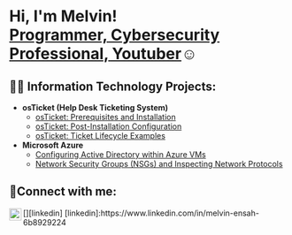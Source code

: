 <h1>Hi, I'm Melvin!<br><a href="https://www.linkedin.com/in/melvin-ensah-6b8929224">Programmer, Cybersecurity Professional, Youtuber</a>☺</h1>

<h2>👨‍💻 Information Technology Projects:</h2>

- <b>osTicket (Help Desk Ticketing System)</b>
  - [osTicket: Prerequisites and Installation](https://github.com/melvinensahsl/osticket-prereqs)
  - [osTicket: Post-Installation Configuration](https://github.com/melvinensahsl/post-install-config)
  - [osTicket: Ticket Lifecycle Examples](https://github.com/melvinensahsl/ticket-lifecycle)
- <b>Microsoft Azure</b>
  - [Configuring Active Directory within Azure VMs](https://github.com/melvinensahsl/configure-ad)
  - [Network Security Groups (NSGs) and Inspecting Network Protocols](https://github.com/melvinensahsl/azure-network-protocols)

<h2>🤳Connect with me:</h2>
[<img align="left" alt="josh | LinkedIn" width="22px" src="https://cdn.jsdelivr.net/npm/simple-icons@v3/icons/linkedin.svg" />][linkedin]
[linkedin]:https://www.linkedin.com/in/melvin-ensah-6b8929224
